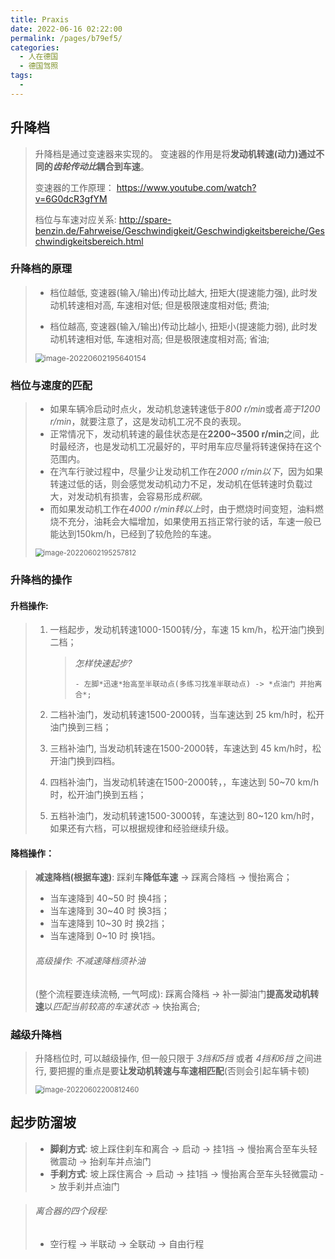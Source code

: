 ```yaml
---
title: Praxis
date: 2022-06-16 02:22:00
permalink: /pages/b79ef5/
categories:
  - 人在德国
  - 德国驾照
tags:
  - 
---
```



## 升降档

>   升降档是通过变速器来实现的。 变速器的作用是将**发动机转速(动力)**通过不同的*齿轮传动比*耦合到**车速**。
>
>   变速器的工作原理： https://www.youtube.com/watch?v=6G0dcR3gfYM
>
>   档位与车速对应关系: http://spare-benzin.de/Fahrweise/Geschwindigkeit/Geschwindigkeitsbereiche/Geschwindigkeitsbereich.html

### 升降档的原理

> - 档位越低, 变速器(输入/输出)传动比越大, 扭矩大(提速能力强), 此时发动机转速相对高, 车速相对低; 但是极限速度相对低; 费油;
>
> - 档位越高, 变速器(输入/输出)传动比越小, 扭矩小(提速能力弱), 此时发动机转速相对低, 车速相对高; 但是极限速度相对高; 省油;
>
> <img src="https://cdn.jsdelivr.net/gh/Wolfxin/MyPicGo/img/202206041829908.png" alt="image-20220602195640154" style="zoom:87%;" />

### 档位与速度的匹配

>   -   如果车辆冷启动时点火，发动机怠速转速低于*800 r/min*或者*高于1200 r/min*，就要注意了，这是发动机工况不良的表现。
>   -   正常情况下，发动机转速的最佳状态是在**2200~3500 r/min**之间，此时最经济，也是发动机工况最好的，平时用车应尽量将转速保持在这个范围内。
>   -   在汽车行驶过程中，尽量少让发动机工作在*2000 r/min以下*，因为如果转速过低的话，则会感觉发动机动力不足，发动机在低转速时负载过大，对发动机有损害，会容易形成*积碳*。
>   -   而如果发动机工作在*4000 r/min转以上*时，由于燃烧时间变短，油料燃烧不充分，油耗会大幅增加，如果使用五挡正常行驶的话，车速一般已能达到150km/h，已经到了较危险的车速。
>
>   <img src="https://cdn.jsdelivr.net/gh/Wolfxin/MyPicGo/img/202206041829630.png" alt="image-20220602195257812" style="zoom:80%;" />

### 升降档的操作

#### 升档操作:

> 1.   一档起步，发动机转速1000-1500转/分，车速 15 km/h，松开油门换到二档；
>
>      >   *怎样快速起步?*
>      >
>      >     - 左脚*迅速*抬高至半联动点(多练习找准半联动点) -> *点油门 并抬离合*;
>
> 2.   二档补油门，发动机转速1500-2000转，当车速达到 25 km/h时，松开油门换到三档；
>
> 3.   三档补油门, 当发动机转速在1500-2000转，车速达到 45 km/h时，松开油门换到四档。
>
> 4.   四档补油门，当发动机转速在1500-2000转，，车速达到 50~70 km/h时，松开油门换到五档；
>
> 5.   五档补油门，发动机转速1500-3000转，车速达到 80~120 km/h时，如果还有六档，可以根据规律和经验继续升级。

#### 降档操作：

> **减速降档(根据车速)**: 踩刹车**降低车速** -> 踩离合降档 -> 慢抬离合；
>
> - 当车速降到 40~50 时 换4挡；
> - 当车速降到 30~40 时 换3挡；
> - 当车速降到 10~30 时 换2挡；
> - 当车速降到  0~10 时 换1挡。
>
> ###### 高级操作: 不减速降档须补油
>
> (整个流程要连续流畅, 一气呵成): 踩离合降档 -> 补一脚油门**提高发动机转速**以*匹配当前较高的车速状态* -> 快抬离合;

### 越级升降档

> 升降档位时, 可以越级操作, 但一般只限于 *3挡和5挡* 或者 *4挡和6挡* 之间进行, 要把握的重点是要**让发动机转速与车速相匹配**(否则会引起车辆卡顿)
>
> <img src="https://cdn.jsdelivr.net/gh/Wolfxin/MyPicGo/img/202206041829670.png" alt="image-20220602200812460" style="zoom:80%;" />

## 起步防溜坡

>   -   **脚刹方式**: 坡上踩住刹车和离合 -> 启动 -> 挂1挡 -> 慢抬离合至车头轻微震动 -> 抬刹车并点油门
>   -   **手刹方式**: 坡上踩住离合 -> 启动 -> 挂1挡 -> 慢抬离合至车头轻微震动 -> 放手刹并点油门

>   ###### 离合器的四个段程: 
>
>   - 空行程 -> 半联动 -> 全联动 -> 自由行程

